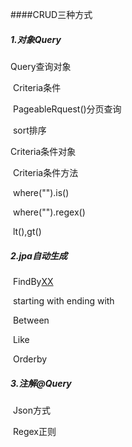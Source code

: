 ####CRUD三种方式

##### 1.对象Query

Query查询对象

​	Criteria条件

​	PageableRquest()分页查询

​	sort排序

Criteria条件对象

​	Criteria条件方法

​		where("").is()

​		where("").regex()

​		lt(),gt()

##### 2.jpa自动生成

​	FindBy<u>XX</u>

​	starting with ending with

​	Between

​	Like

​	Orderby

##### 3.注解@Query

​	Json方式

​	Regex正则